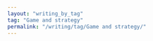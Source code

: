 ```yaml
---
layout: "writing_by_tag"
tag: "Game and strategy"
permalink: "/writing/tag/Game and strategy/"
---
```

